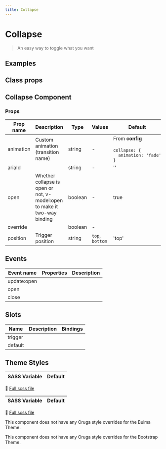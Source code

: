 ```yaml
---
title: Collapse
---
```


# Collapse

<div class="vp-doc">

> An easy way to toggle what you want

<Carbon />
</div>

<div class="vp-doc">

## Examples

  <example-collapse />
  
</div>
<div class="vp-doc">

## Class props

<inspector-collapse-viewer />

</div>

<div class="vp-doc">

## Collapse Component

### Props

| Prop name | Description                                                              | Type    | Values          | Default                                                                                                                                   |
| --------- | ------------------------------------------------------------------------ | ------- | --------------- | ----------------------------------------------------------------------------------------------------------------------------------------- |
| animation | Custom animation (transition name)                                       | string  | -               | <div>From <b>config</b></div><br><code style='white-space: nowrap; padding: 0;'> collapse: {<br>&nbsp;&nbsp;animation: 'fade'<br>}</code> |
| ariaId    |                                                                          | string  | -               | ''                                                                                                                                        |
| open      | Whether collapse is open or not, v-model:open to make it two-way binding | boolean | -               | true                                                                                                                                      |
| override  |                                                                          | boolean | -               |                                                                                                                                           |
| position  | Trigger position                                                         | string  | `top`, `bottom` | 'top'                                                                                                                                     |

## Events

| Event name  | Properties | Description |
| ----------- | ---------- | ----------- |
| update:open |            |
| open        |            |
| close       |            |

## Slots

| Name    | Description | Bindings |
| ------- | ----------- | -------- |
| trigger |             |          |
| default |             |          |

</div>
<div class="vp-doc">

## Theme Styles

<div class="theme-orugabase">
 
| SASS Variable  | Default |
| -------------- | ------- |

📄 [Full scss file](https://github.com/oruga-ui/oruga/blob/master/packages/oruga/src/scss/components/_collapse.scss)

</div>

<div class="theme-orugafull">
 
| SASS Variable  | Default |
| -------------- | ------- |

📄 [Full scss file](https://github.com/oruga-ui/oruga/blob/master/packages/oruga/src/scss/components/_collapse.scss)

</div>

<div class="theme-bulma">

<p> This component does not have any Oruga style overrides for the Bulma Theme. </p>
      
</div>

<div class="theme-bootstrap">

<p> This component does not have any Oruga style overrides for the Bootstrap Theme. </p>
      
</div>

</div>
